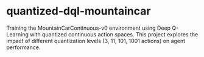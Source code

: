 # quantized-dql-mountaincar
Training the MountainCarContinuous-v0 environment using Deep Q-Learning with quantized continuous action spaces. This project explores the impact of different quantization levels (3, 11, 101, 1001 actions) on agent performance.
